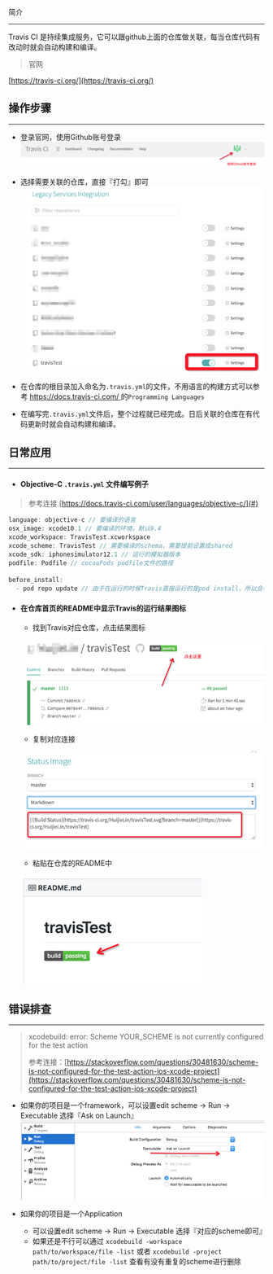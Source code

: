 简介

---

Travis CI 是持续集成服务，它可以跟github上面的仓库做关联，每当仓库代码有改动时就会自动构建和编译。

> 官网

[https://travis-ci.org/](https://travis-ci.org/)

## 操作步骤

---

* 登录官网，使用Github账号登录![](/assets/import.png)

* 选择需要关联的仓库，直接『打勾』即可![](/assets/import3.png)

* 在仓库的根目录加入命名为`.travis.yml`的文件，不用语言的构建方式可以参考 [https://docs.travis-ci.com/ ](https://docs.travis-ci.com/)的`Programming Languages`

* 在编写完`.travis.yml`文件后，整个过程就已经完成。日后关联的仓库在有代码更新时就会自动构建和编译。

## 日常应用

---

* #### Objective-C `.travis.yml` 文件编写例子

> 参考连接 [https://docs.travis-ci.com/user/languages/objective-c/](#)

```objectivec
language: objective-c // 要编译的语言
osx_image: xcode10.1 // 要编译的环境，默认9.4
xcode_workspace: TravisTest.xcworkspace
xcode_scheme: TravisTest // 需要编译的schema，需要提前设置成shared
xcode_sdk: iphonesimulator12.1 // 运行的模拟器版本
podfile: Podfile // cocoaPods podfile文件的路径

before_install:
  - pod repo update // 由于在运行的时候Travis直接运行的是pod install，所以会导致有一些库版本搜索不到，所以要预先添加这个操作
```

* #### 在仓库首页的README中显示Travis的运行结果图标

  * 找到Travis对应仓库，点击结果图标

  ![](assets/import5.png)

  * 复制对应连接

  ![](/assets/import6.png)

  * 粘贴在仓库的README中

  ![](/assets/import7.png)

## 错误排查

---

> xcodebuild: error: Scheme YOUR\_SCHEME is not currently configured for the test action
>
> 参考连接：[https://stackoverflow.com/questions/30481630/scheme-is-not-configured-for-the-test-action-ios-xcode-project](https://stackoverflow.com/questions/30481630/scheme-is-not-configured-for-the-test-action-ios-xcode-project)

* 如果你的项目是一个framework，可以设置edit scheme -&gt; Run -&gt; Executable 选择『Ask on Launch』![](/assets/import8.png)

* 如果你的项目是一个Application

  * 可以设置edit scheme -&gt; Run -&gt; Executable 选择『对应的scheme即可』
  * 如果还是不行可以通过 `xcodebuild -workspace path/to/workspace/file -list` 或者 `xcodebuild -project path/to/project/file -list` 查看有没有重复的scheme进行删除



